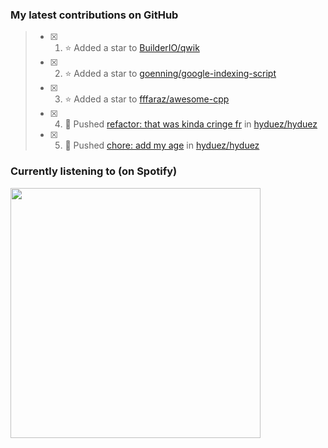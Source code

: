 ### My latest contributions on GitHub
<!--START_SECTION:activity-->
> - [x] 1. ⭐ Added a star to [BuilderIO/qwik](https://github.com/BuilderIO/qwik)
> - [x] 2. ⭐ Added a star to [goenning/google-indexing-script](https://github.com/goenning/google-indexing-script)
> - [x] 3. ⭐ Added a star to [fffaraz/awesome-cpp](https://github.com/fffaraz/awesome-cpp)
> - [x] 4. 📌 Pushed [refactor: that was kinda cringe fr](https://github.com/hyduez/hyduez/commit/9c8902f69dbda4a7e800debe42d4204bb85b2a62) in [hyduez/hyduez](https://github.com/hyduez/hyduez)
> - [x] 5. 📌 Pushed [chore: add my age](https://github.com/hyduez/hyduez/commit/d4be6a16948f16936cdd3263b8b4728423e8576c) in [hyduez/hyduez](https://github.com/hyduez/hyduez)
<!--END_SECTION:activity-->

### Currently listening to (on Spotify)
<img src="https://spotify-hyduez.vercel.app/api/spotify" width="400em">
